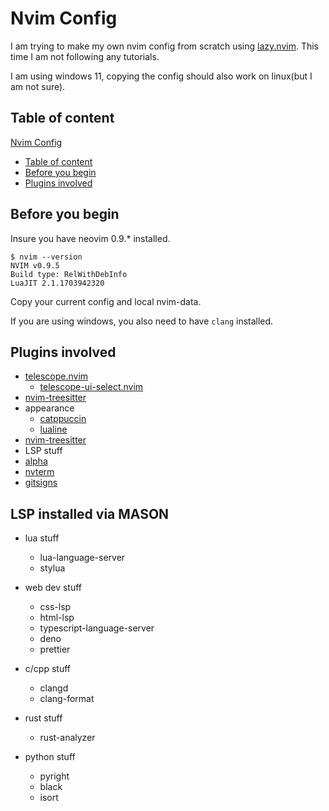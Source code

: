 # Nvim Config

I am trying to make my own nvim config from scratch using [lazy.nvim](https://github.com/folke/lazy.nvim.git). This time I am not following any tutorials.

I am using windows 11, copying the config should also work on linux(but I am not sure).

## Table of content

[Nvim Config](#nvim-config)

-   [Table of content](#table-of-content)
-   [Before you begin](#before-you-begin)
-   [Plugins involved](#plugins-involved)

## Before you begin

Insure you have neovim 0.9.\* installed.

```console
$ nvim --version
NVIM v0.9.5
Build type: RelWithDebInfo
LuaJIT 2.1.1703942320
```

Copy your current config and local nvim-data.

If you are using windows, you also need to have `clang` installed.

## Plugins involved

-   [telescope.nvim](https://github.com/nvim-telescope/telescope.nvim.git)
    -   [telescope-ui-select.nvim](https://github.com/nvim-telescope/telescope-ui-select.nvim.git)
-   [nvim-treesitter](https://github.com/nvim-treesitter/nvim-treesitter.git)
-   appearance
    -   [catppuccin](https://github.com/catppuccin/nvim.git)
    -   [lualine](https://github.com/nvim-lualine/lualine.nvim.git)
-   [nvim-treesitter](https://github.com/nvim-treesitter/nvim-treesitter.git)
-   LSP stuff
-   [alpha](https://github.com/goolord/alpha-nvim.git)
-   [nvterm](https://github.com/NvChad/nvterm.git)
-   [gitsigns](https://github.com/lewis6991/gitsigns.nvim.git)

## LSP installed via MASON

-   lua stuff

    -   lua-language-server
    -   stylua

-   web dev stuff

    -   css-lsp
    -   html-lsp
    -   typescript-language-server
    -   deno
    -   prettier

-   c/cpp stuff

    -   clangd
    -   clang-format

-   rust stuff

    -   rust-analyzer

-   python stuff
    -   pyright
    -   black
    -   isort
